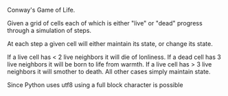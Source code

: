 Conway's Game of Life.

Given a grid of cells each of which is either "live" or "dead" progress through a simulation of steps.

At each step a given cell will either maintain its state, or change its state. 

If a live cell has < 2 live neighbors it will die of lonliness. 
If a dead cell has 3 live neighbors it will be born to life from warmth.
If a live cell has > 3 live neighbors it will smother to death.
All other cases simply maintain state.

Since Python uses utf8 using a full block character is possible
